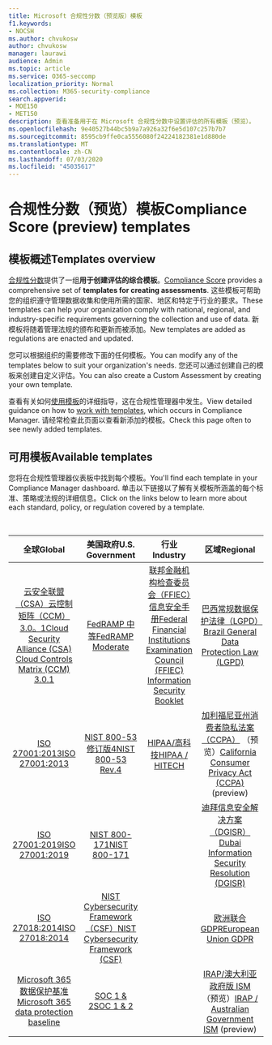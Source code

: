 ```yaml
---
title: Microsoft 合规性分数（预览版）模板
f1.keywords:
- NOCSH
ms.author: chvukosw
author: chvukosw
manager: laurawi
audience: Admin
ms.topic: article
ms.service: O365-seccomp
localization_priority: Normal
ms.collection: M365-security-compliance
search.appverid:
- MOE150
- MET150
description: 查看准备用于在 Microsoft 合规性分数中设置评估的所有模板（预览）。
ms.openlocfilehash: 9e40527b44bc5b9a7a926a32f6e5d107c257b7b7
ms.sourcegitcommit: 8595cb9ffe0ca5556080f24224182381e1d880de
ms.translationtype: MT
ms.contentlocale: zh-CN
ms.lasthandoff: 07/03/2020
ms.locfileid: "45035617"
---
```

# <a name="compliance-score-preview-templates"></a><span data-ttu-id="dac88-103">合规性分数（预览）模板</span><span class="sxs-lookup"><span data-stu-id="dac88-103">Compliance Score (preview) templates</span></span>

## <a name="templates-overview"></a><span data-ttu-id="dac88-104">模板概述</span><span class="sxs-lookup"><span data-stu-id="dac88-104">Templates overview</span></span>

<span data-ttu-id="dac88-105">[合规性分数](compliance-score.md)提供了一组**用于创建评估的综合模板**。</span><span class="sxs-lookup"><span data-stu-id="dac88-105">[Compliance Score](compliance-score.md) provides a comprehensive set of **templates for creating assessments**.</span></span> <span data-ttu-id="dac88-106">这些模板可帮助您的组织遵守管理数据收集和使用所需的国家、地区和特定于行业的要求。</span><span class="sxs-lookup"><span data-stu-id="dac88-106">These templates can help your organization comply with national, regional, and industry-specific requirements governing the collection and use of data.</span></span> <span data-ttu-id="dac88-107">新模板将随着管理法规的颁布和更新而被添加。</span><span class="sxs-lookup"><span data-stu-id="dac88-107">New templates are added as regulations are enacted and updated.</span></span>

<span data-ttu-id="dac88-108">您可以根据组织的需要修改下面的任何模板。</span><span class="sxs-lookup"><span data-stu-id="dac88-108">You can modify any of the templates below to suit your organization's needs.</span></span> <span data-ttu-id="dac88-109">您还可以通过创建自己的模板来创建自定义评估。</span><span class="sxs-lookup"><span data-stu-id="dac88-109">You can also create a Custom Assessment by creating your own template.</span></span> 

<span data-ttu-id="dac88-110">查看有关如何[使用模板](working-with-compliance-manager.md#templates)的详细指导，这在合规性管理器中发生。</span><span class="sxs-lookup"><span data-stu-id="dac88-110">View detailed guidance on how to [work with templates](working-with-compliance-manager.md#templates), which occurs in Compliance Manager.</span></span> <span data-ttu-id="dac88-111">请经常检查此页面以查看新添加的模板。</span><span class="sxs-lookup"><span data-stu-id="dac88-111">Check this page often to see newly added templates.</span></span>

## <a name="available-templates"></a><span data-ttu-id="dac88-112">可用模板</span><span class="sxs-lookup"><span data-stu-id="dac88-112">Available templates</span></span>

<span data-ttu-id="dac88-113">您将在合规性管理器仪表板中找到每个模板。</span><span class="sxs-lookup"><span data-stu-id="dac88-113">You'll find each template in your Compliance Manager dashboard.</span></span> <span data-ttu-id="dac88-114">单击以下链接以了解有关模板所涵盖的每个标准、策略或法规的详细信息。</span><span class="sxs-lookup"><span data-stu-id="dac88-114">Click on the links below to learn more about each standard, policy, or regulation covered by a template.</span></span>

<br>

| <span data-ttu-id="dac88-115">全球</span><span class="sxs-lookup"><span data-stu-id="dac88-115">Global</span></span> |<span data-ttu-id="dac88-116">美国政府</span><span class="sxs-lookup"><span data-stu-id="dac88-116">U.S. Government</span></span>| <span data-ttu-id="dac88-117">行业</span><span class="sxs-lookup"><span data-stu-id="dac88-117">Industry</span></span>|<span data-ttu-id="dac88-118">区域</span><span class="sxs-lookup"><span data-stu-id="dac88-118">Regional</span></span>|
| :---: |:---:|:---:|:---:|
|[<span data-ttu-id="dac88-119">云安全联盟（CSA）云控制矩阵（CCM）3.0。1</span><span class="sxs-lookup"><span data-stu-id="dac88-119">Cloud Security Alliance (CSA) Cloud Controls Matrix (CCM) 3.0.1</span></span>](offering-csa-star-attestation.md) | [<span data-ttu-id="dac88-120">FedRAMP 中等</span><span class="sxs-lookup"><span data-stu-id="dac88-120">FedRAMP Moderate</span></span>](offering-fedramp.md)| [<span data-ttu-id="dac88-121">联邦金融机构检查委员会（FFIEC）信息安全手册</span><span class="sxs-lookup"><span data-stu-id="dac88-121">Federal Financial Institutions Examination Council (FFIEC) Information Security Booklet</span></span>](offering-ffiec-us.md) |[<span data-ttu-id="dac88-122">巴西常规数据保护法律（LGPD）</span><span class="sxs-lookup"><span data-stu-id="dac88-122">Brazil General Data Protection Law (LGPD)</span></span>](https://go.microsoft.com/fwlink/?linkid=2115387) |
|[<span data-ttu-id="dac88-123">ISO 27001:2013</span><span class="sxs-lookup"><span data-stu-id="dac88-123">ISO 27001:2013</span></span>](https://go.microsoft.com/fwlink/?linkid=2109073) | [<span data-ttu-id="dac88-124">NIST 800-53 修订版4</span><span class="sxs-lookup"><span data-stu-id="dac88-124">NIST 800-53 Rev.4</span></span>](https://go.microsoft.com/fwlink/?linkid=2109075) | [<span data-ttu-id="dac88-125">HIPAA/高科技</span><span class="sxs-lookup"><span data-stu-id="dac88-125">HIPAA / HITECH</span></span>](offering-hipaa-hitech.md) | <span data-ttu-id="dac88-126">[加利福尼亚州消费者隐私法案（CCPA）](offering-ccpa.md) （预览）</span><span class="sxs-lookup"><span data-stu-id="dac88-126">[California Consumer Privacy Act (CCPA)](offering-ccpa.md) (preview)</span></span>
|[<span data-ttu-id="dac88-127">ISO 27001:2019</span><span class="sxs-lookup"><span data-stu-id="dac88-127">ISO 27001:2019</span></span>](offering-iso-27701.md)  | [<span data-ttu-id="dac88-128">NIST 800-171</span><span class="sxs-lookup"><span data-stu-id="dac88-128">NIST 800-171</span></span>](offering-nist-sp-800-171.md)|  | [<span data-ttu-id="dac88-129">迪拜信息安全解决方案（DGISR）</span><span class="sxs-lookup"><span data-stu-id="dac88-129">Dubai Information Security Resolution (DGISR)</span></span>](https://go.microsoft.com/fwlink/?linkid=2131193) |
| [<span data-ttu-id="dac88-130">ISO 27018:2014</span><span class="sxs-lookup"><span data-stu-id="dac88-130">ISO 27018:2014</span></span>](offering-iso-27018.md) | [<span data-ttu-id="dac88-131">NIST Cybersecurity Framework （CSF）</span><span class="sxs-lookup"><span data-stu-id="dac88-131">NIST Cybersecurity Framework (CSF)</span></span>](offering-nist-csf.md) |  |[<span data-ttu-id="dac88-132">欧洲联合 GDPR</span><span class="sxs-lookup"><span data-stu-id="dac88-132">European Union GDPR</span></span>](gdpr.md) |
| [<span data-ttu-id="dac88-133">Microsoft 365 数据保护基准</span><span class="sxs-lookup"><span data-stu-id="dac88-133">Microsoft 365 data protection baseline</span></span>](compliance-score-methodology.md#initial-score-based-on-microsoft-365-data-protection-baseline) | [<span data-ttu-id="dac88-134">SOC 1 & 2</span><span class="sxs-lookup"><span data-stu-id="dac88-134">SOC 1 & 2</span></span>](offering-soc.md) |  | <span data-ttu-id="dac88-135">[IRAP/澳大利亚政府版 ISM](offering-ccsl-irap-australia.md) （预览）</span><span class="sxs-lookup"><span data-stu-id="dac88-135">[IRAP / Australian Government ISM](offering-ccsl-irap-australia.md) (preview)</span></span> |